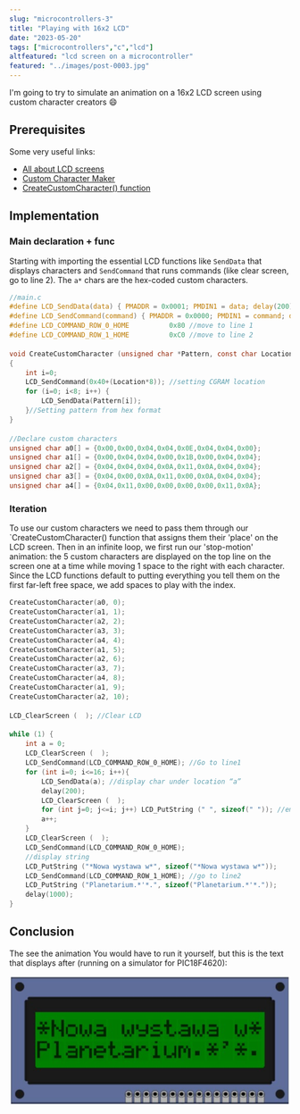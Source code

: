 ```yaml
---
slug: "microcontrollers-3"
title: "Playing with 16x2 LCD"
date: "2023-05-20"
tags: ["microcontrollers","c","lcd"]
altfeatured: "lcd screen on a microcontroller"
featured: "../images/post-0003.jpg"
---
```


I'm going to try to simulate an animation on a 16x2 LCD screen using custom character creators :smile:

## Prerequisites

Some very useful links:

- [All about LCD screens](https://www.gibbard.me/hd44780_lcd_screen/)
- [Custom Character Maker](https://maxpromer.github.io/LCD-Character-Creator/)
- [CreateCustomCharacter() function](https://openlabpro.com/guide/custom-character-lcd-pic/)

## Implementation

### Main declaration + func

Starting with importing the essential LCD functions like `SendData` that displays characters and `SendCommand` that runs commands (like clear screen, go to line 2).
The `a*` chars are the hex-coded custom characters.

```c
//main.c
#define LCD_SendData(data) { PMADDR = 0x0001; PMDIN1 = data; delay(200); }
#define LCD_SendCommand(command) { PMADDR = 0x0000; PMDIN1 = command; delay(200); }
#define LCD_COMMAND_ROW_0_HOME          0x80 //move to line 1
#define LCD_COMMAND_ROW_1_HOME          0xC0 //move to line 2

void CreateCustomCharacter (unsigned char *Pattern, const char Location)
{ 
    int i=0; 
    LCD_SendCommand(0x40+(Location*8)); //setting CGRAM location
    for (i=0; i<8; i++) {
        LCD_SendData(Pattern[i]); 
    }//Setting pattern from hex format
}

//Declare custom characters
unsigned char a0[] = {0x00,0x00,0x04,0x04,0x0E,0x04,0x04,0x00};
unsigned char a1[] = {0x00,0x04,0x04,0x00,0x1B,0x00,0x04,0x04};
unsigned char a2[] = {0x04,0x04,0x04,0x0A,0x11,0x0A,0x04,0x04};
unsigned char a3[] = {0x04,0x00,0x0A,0x11,0x00,0x0A,0x04,0x04};
unsigned char a4[] = {0x04,0x11,0x00,0x00,0x00,0x00,0x11,0x0A};
```

### Iteration

To use our custom characters we need to pass them through our `CreateCustomCharacter() function that assigns them their 'place' on the LCD screen.
Then in an infinite loop, we first run our 'stop-motion' animation: the 5 custom characters are displayed on the top line on the screen one at a time while moving 1 space to the right with each character.
Since the LCD functions default to putting everything you tell them on the first far-left free space, we add spaces to play with the index.

```c
CreateCustomCharacter(a0, 0);
CreateCustomCharacter(a1, 1);
CreateCustomCharacter(a2, 2);
CreateCustomCharacter(a3, 3);
CreateCustomCharacter(a4, 4);
CreateCustomCharacter(a1, 5);
CreateCustomCharacter(a2, 6);
CreateCustomCharacter(a3, 7);
CreateCustomCharacter(a4, 8);
CreateCustomCharacter(a1, 9);
CreateCustomCharacter(a2, 10);

LCD_ClearScreen (  ); //Clear LCD

while (1) {
    int a = 0;
    LCD_ClearScreen (  );
    LCD_SendCommand(LCD_COMMAND_ROW_0_HOME); //Go to line1
    for (int i=0; i<=16; i++){
        LCD_SendData(a); //display char under location “a”
        delay(200);
        LCD_ClearScreen (  );
        for (int j=0; j<=i; j++) LCD_PutString (" ", sizeof(" ")); //empty space for animation
        a++;
    }
    LCD_ClearScreen (  );
    LCD_SendCommand(LCD_COMMAND_ROW_0_HOME);
    //display string
    LCD_PutString ("*Nowa wystawa w*", sizeof("*Nowa wystawa w*"));
    LCD_SendCommand(LCD_COMMAND_ROW_1_HOME); //go to line2
    LCD_PutString ("Planetarium.*'*.", sizeof("Planetarium.*'*."));
    delay(1000);
}
```

## Conclusion

The see the animation You would have to run it yourself, but this is the text that displays after (running on a simulator for PIC18F4620):

![simulator LCD screen](../images/post-0002.jpg)
